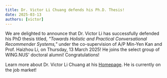 ```yaml
---
title: Dr. Victor Li Chuang defends his Ph.D. Thesis!
date: 2025-03-13
authors: [victor]
---
```


We are delighted to announce that Dr. Victor Li has successfully defended his PhD thesis titled, *"Towards Holistic and Practical Conversational Recommender Systems,"* under the co-supervision of A/P Min-Yen Kan and Prof. Haizhou Li, on Thursday, 13 March 2025!  He joins the select group of WING.NUS' doctoral alumni!  Congratulations!  

Learn more about Dr. Victor Li Chuang at his [Homepage](https://lichuangnus.github.io).  He is currently on the job market!
